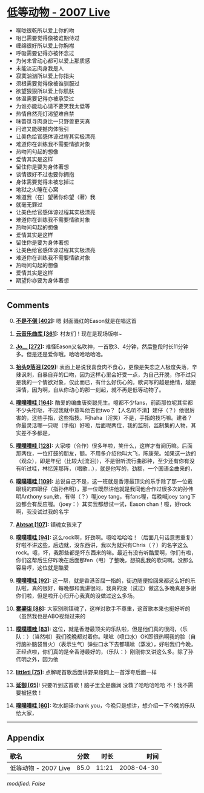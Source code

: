 # [低等动物 - 2007 Live](https://music.163.com/song?id=65266)

* 喉咙很乾所以爱上你的吻
* 咀巴需要觉得像被谁期侍过
* 缠绵很好所以爱上你胸襟
* 呼吸需要记得亦被怀念过
* 为何未曾动心都可以爱上那质感
* 未能淡忘肉身我是人
* 寂寞汹汹所以爱上你指尖
* 须根需要觉得像被谁驯服过
* 欲望狠狠所以爱上你肌肤
* 体温需要记得亦被承受过
* 为谁亦能动心请不要笑我太低等
* 热情自然亮灯渴望难自禁
* 味蕾觅寻肉身比一只野兽更天真
* 问谁又能硬撼肉体吸引
* 让美色给官感体谅过程其实极漂亮
* 难道你在训练我不需要情欲对象
* 热吻间勾起的想像
* 爱情其实是这样
* 留住你是要为身体著想
* 谈情很好不过也要你拥抱
* 身体需要觉得未被忘掉过
* 地狱之火睡在心窝
* 难道我（在）望著你你望（著）我
* 就毫无罪过
* 让美色给官感体谅过程其实极漂亮
* 难道你在训练我不需要情欲对象
* 热吻间勾起的想像
* 爱情其实是这样
* 留住你是要为身体著想
* 让美色给官感体谅过程其实极漂亮
* 难道你在训练我不需要情欲对象
* 热吻间勾起的想像
* 爱情其实是这样
* 期望你亦要为身体著想


---

## Comments
0. **[不是不倒 \[402\]](https://music.163.com/#/user/home?id=42997056):** 嗯 封面骚红的Eason就是在唱这首

1. **[云音乐曲库 \[361\]](https://music.163.com/#/user/home?id=2608402):** 村友们！现在是现场版啦~

2. **[Jo__ \[272\]](https://music.163.com/#/user/home?id=44467784):** 难怪Eason又名吹神，一首歌3、4分钟，然后整段时长11分钟多。但是还是爱你哦。哈哈哈哈哈哈。

3. **[抬头9落泪 \[209\]](https://music.163.com/#/user/home?id=75274306):** 表面上是说我喜食肉不食心，更像是失恋之人极度失落，辛辣讽刺，自暴自弃的口吻，因为这样心里会好受一点，为自己开脱，你不过只是我的一个情欲对象，仅此而已，有什么好伤心的。歌词写的越是绝情，越是深情，因为啊，自从你动心的那一刻起，就不再是低等动物了。

4. **[噗噗噗哇 \[164\]](https://music.163.com/#/user/home?id=56293162):** 酷爱的编曲唐奕聪先生。噫都不少fans，前面那位呢其实都不少头衔哒，不过我就中意叫他吉他two？【人名听不清】建仔（？）他很厉害的，这些手指，这些指技。呵haha（淫笑）不是，手指的技巧嘛。建者？你最灵活哪一只呢（手指）好啦，后面呢两位，我的监制，监制集的人物，其实差不多都是，

5. **[噗噗噗哇 \[128\]](https://music.163.com/#/user/home?id=56293162):** 大家喽（合作）很多年啦，笑什么，这样才有阅历嘛。后面那两位，一位打鼓的朋友，额。不用多介绍他叫大飞，陈康荣。如果这一边的（观众），即是年纪（比较大[流泪]），不是很听流行曲那种，至少还有你有没有听过哇，林忆莲那阵，（唱歌…），就是他写的，劲额，一个国语金曲来的，

6. **[噗噗噗哇 \[109\]](https://music.163.com/#/user/home?id=56293162):** 总说自己不是，这一班就是香港最顶尖的乐手除了那一位戴眼镜的四眼仔（指孙伟明），那一位既然讲他就是我同他合作过很多次的孙伟明Anthony sun,欸，有得（？）喔joey tang，有fans喔，每晚喊joey tang下边都会有反应喔。（joey：）其实我都想试一试，Eason chan！噫，好rock啊，我没试过我的名字

7. **[Abtsat \[107\]](https://music.163.com/#/user/home?id=268117885):** 镇魂女孩来了

8. **[噗噗噗哇 \[94\]](https://music.163.com/#/user/home?id=56293162):** 这么rock啊，好劲啊。噫哈哈哈哈！（后面几句话意思重复）好啦不讲这些，后边就，没东西讲，我以为就只有Chris（？）的名字这么rock。噫，坏，我那些都是坏东西来的嘛。最近有没有听酷爱啊，你们有啦，你们这帮后生仔昨晚在后面那fen（甩）了整晚，想搞乱我的歌词啊。没那么容易哼，这位就是酷爱

9. **[噗噗噗哇 \[92\]](https://music.163.com/#/user/home?id=56293162):** 这一帮，就是香港首屈一指的，街边随便捡回来都这么好的乐队啦，真的很好，每晚都和我讲很闷，我真的没（试过）做这么多晚真是多谢你们啦，但是啦开心归开心我真的没做过这么多场。

10. **[雾鎏柒 \[88\]](https://music.163.com/#/user/home?id=423366164):** 大家别刷镇魂了，这样对歌手不尊重，这首歌本来也挺好听的（虽然我也是ABO视频过来的

11. **[噗噗噗哇 \[83\]](https://music.163.com/#/user/home?id=56293162):** 这位，就是香港最顶尖的乐队啦，但是他们真的很闷，（乐队：）（当然啦）我们晚晚都对着你。噗呲（喷口水）OK即很热啊我的脸（自行脑补脑袋冒火）（表示生气）弹些口水下去都噗呲（蒸发），好啦我们今晚，正经点啦，你们真的是全香港最好的，（乐队：）刚刚你又讲这么多。除了孙伟明之外，因为他

12. **[littleti \[75\]](https://music.163.com/#/user/home?id=48790604):** 点解呢首歌后面讲野果段同上一首浮夸后面一样

13. **[延御 \[65\]](https://music.163.com/#/user/home?id=275767135):** 只要听到这首歌！脑子里全是巍澜 没救了哈哈哈哈哈 不！我不需要被拯救！

14. **[噗噗噗哇 \[60\]](https://music.163.com/#/user/home?id=56293162):** 吹水翻译:thank you，今晚只是想讲，想介绍一下今晚的乐队给大家，



---

## Appendix

|歌名|分数|时长|时间|
|:---|:---:|---:|---:|
|低等动物 - 2007 Live|85.0|11:21|2008-04-30

*modified: False*